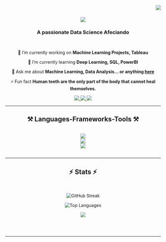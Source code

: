 <img align="right" src="https://visitor-badge.laobi.icu/badge?page_id=MuskanSaleh.MuskanSaleh" />

<h1 align="center">
    <img src="https://readme-typing-svg.herokuapp.com/?font=Righteous&size=40&center=true&vCenter=true&width=500&height=70&duration=4000&lines=Hi+There!+👋;+I'm+Muskan+Saleh!;" />
</h1>

<h3 align="center">A passionate Data Science Afeciando </h3>

<br/>

<div align="center">
 
 🔭 I’m currently working on **Machine Learning Projects, Tableau**
 
 🌱 I’m currently learning **Deep Learning, SQL, PowerBI**

💬 Ask me about **Machine Learning, Data Analysis... or anything [here](https://github.com/MuskanSaleh/MuskanSaleh/issues)**

⚡ Fun fact **Human teeth are the only part of the body that cannot heal themselves.**

</div>
 
<div align="center"> 
  <a href="mailto:rosemiki38@gmail.com">
    <img src="https://img.shields.io/badge/Gmail-333333?style=for-the-badge&logo=gmail&logoColor=red" />
  </a>
  <a href="https://www.linkedin.com/in/muskan-saleh-731b59231/" target="_blank">
    <img src="https://img.shields.io/badge/LinkedIn-0077B5?style=for-the-badge&logo=linkedin&logoColor=white" target="_blank" />
  </a>
  <a href="https://MuskanSaleh.github.io" target="_blank">
     <img src="https://img.shields.io/badge/Portfolio-FF5722?style=for-the-badge&logo=todoist&logoColor=white" target="_blank" />
  </a>
</div>

<hr/>

<h2 align="center">⚒️ Languages-Frameworks-Tools ⚒️</h2>
<br/>
<div align="center">
    <img src="https://skillicons.dev/icons?i=ai,vscode,github,anaconda,idea,ps" /><br>
    <img src="https://skillicons.dev/icons?i=cpp,python,java,git,html" /><br>
    <img src="https://skillicons.dev/icons?i=sklearn,tensorflow,mysql,mongodb,docker,kubernetes" /><br>
</div>

<br/>
<hr/>

<h2 align="center">⚡ Stats ⚡</h2>
<br>
<div align="center">


  
![GitHub Streak](https://github-readme-streak-stats.herokuapp.com/?user=MuskanSaleh&theme=gotham&hide_border=false&cache_seconds=21600)

![Top Languages](https://github-readme-stats.vercel.app/api/top-langs/?username=MuskanSaleh&theme=gotham&hide_border=false&include_all_commits=false&count_private=false&layout=compact&cache_seconds=21600)

<img src="https://github-profile-summary-cards.vercel.app/api/cards/profile-details?username=MuskanSaleh&theme=dark&cache_seconds=21600"/>


</div>

<br/><br/>

<hr/>

<br/>

